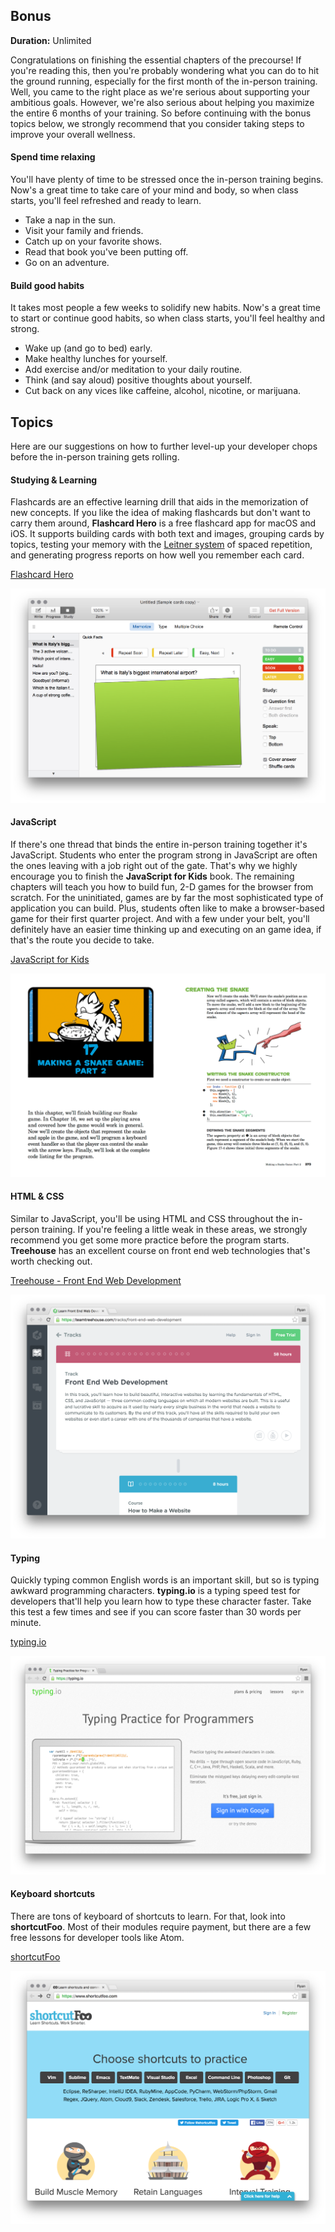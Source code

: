 ## Bonus

**Duration:** Unlimited

Congratulations on finishing the essential chapters of the precourse! If you're reading this, then you're probably wondering what you can do to hit the ground running, especially for the first month of the in-person training. Well, you came to the right place as we're serious about supporting your ambitious goals. However, we're also serious about helping you maximize the entire 6 months of your training. So before continuing with the bonus topics below, we strongly recommend that you consider taking steps to improve your overall wellness.

#### Spend time relaxing

You'll have plenty of time to be stressed once the in-person training begins. Now's a great time to take care of your mind and body, so when class starts, you'll feel refreshed and ready to learn.

- Take a nap in the sun.
- Visit your family and friends.
- Catch up on your favorite shows.
- Read that book you've been putting off.
- Go on an adventure.

#### Build good habits

It takes most people a few weeks to solidify new habits. Now's a great time to start or continue good habits, so when class starts, you'll feel healthy and strong.

- Wake up (and go to bed) early.
- Make healthy lunches for yourself.
- Add exercise and/or meditation to your daily routine.
- Think (and say aloud) positive thoughts about yourself.
- Cut back on any vices like caffeine, alcohol, nicotine, or marijuana.

## Topics

Here are our suggestions on how to further level-up your developer chops before the in-person training gets rolling.

#### Studying & Learning

Flashcards are an effective learning drill that aids in the memorization of new concepts. If you like the idea of making flashcards but don't want to carry them around, **Flashcard Hero** is a free flashcard app for macOS and iOS. It supports building cards with both text and images, grouping cards by topics, testing your memory with the [Leitner system][leitner-system] of spaced repetition, and generating progress reports on how well you remember each card.

[Flashcard Hero][flashcard-hero]

[![](images/flashcard_hero.png)][flashcard-hero]

[flashcard-hero]: https://itunes.apple.com/us/app/flashcard-hero-free/id726165621?mt=12
[leitner-system]: https://en.wikipedia.org/wiki/Leitner_system

#### JavaScript

If there's one thread that binds the entire in-person training together it's JavaScript. Students who enter the program strong in JavaScript are often the ones leaving with a job right out of the gate. That's why we highly encourage you to finish the **JavaScript for Kids** book. The remaining chapters will teach you how to build fun, 2-D games for the browser from scratch. For the uninitiated, games are by far the most sophisticated type of application you can build. Plus, students often like to make a browser-based game for their first quarter project. And with a few under your belt, you'll definitely have an easier time thinking up and executing on an game idea, if that's the route you decide to take.

[JavaScript for Kids][javascript-kids]

[![](images/javascript_snake.png)][javascript-kids]

[javascript-kids]: https://www.nostarch.com/jsforkids

#### HTML & CSS

Similar to JavaScript, you'll be using HTML and CSS throughout the in-person training. If you're feeling a little weak in these areas, we strongly recommend you get some more practice before the program starts. **Treehouse** has an excellent course on front end web technologies that's worth checking out.

[Treehouse - Front End Web Development][treehouse]

[![](images/treehouse.png)][treehouse]

[treehouse]: https://teamtreehouse.com/tracks/front-end-web-development

#### Typing

Quickly typing common English words is an important skill, but so is typing awkward programming characters. **typing.io** is a typing speed test for developers that'll help you learn how to type these character faster. Take this test a few times and see if you can score faster than 30 words per minute.

[typing.io][typing_io]

[![](images/typing_io.png)][typing_io]

[typing_io]: https://typing.io/

#### Keyboard shortcuts

There are tons of keyboard of shortcuts to learn. For that, look into **shortcutFoo**. Most of their modules require payment, but there are a few free lessons for developer tools like Atom.

[shortcutFoo][shortcutFoo]

[![](images/shortcutFoo.png)][shortcutFoo]

[shortcutFoo]: https://www.shortcutfoo.com/
